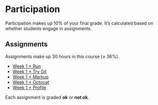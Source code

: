 # Participation

Participation makes up 10% of your final grade.  It’s calculated based on
whether students engage in assignments.

## Assignments

Assignments make up 30 hours in this course (± 36%).

*   [Week 1 × Run](week-1.md#run)
*   [Week 1 × Try Git](week-1.md#try-git)
*   [Week 1 × Markup](week-1.md#markup)
*   [Week 1 × Octocat](week-1.md#octocat)
*   [Week 1 × Profile](week-1.md#profile)

<!--
TODO: Fill out assignments.
-->

Each assignment is graded **ok** or **not ok**.
